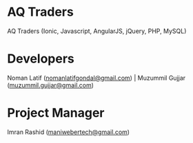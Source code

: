 # AQ Traders
AQ Traders (Ionic, Javascript, AngularJS, jQuery, PHP, MySQL)
# Developers
Noman Latif (nomanlatifgondal@gmail.com) | 
Muzummil Gujjar (muzummil.gujjar@gmail.com)
# Project Manager
Imran Rashid (maniwebertech@gmail.com)
